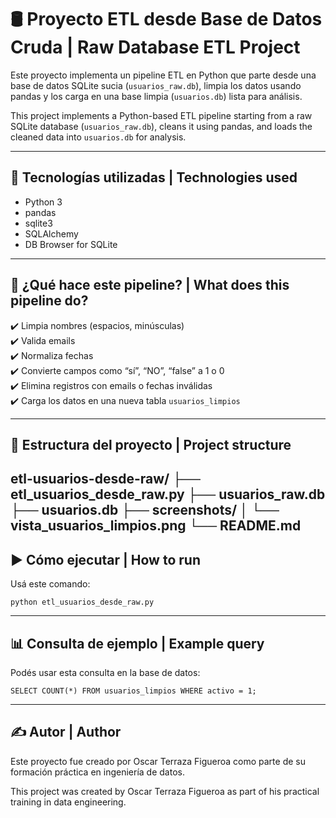 # 🛢️ Proyecto ETL desde Base de Datos Cruda | Raw Database ETL Project

Este proyecto implementa un pipeline ETL en Python que parte desde una base de datos SQLite sucia (`usuarios_raw.db`), limpia los datos usando pandas y los carga en una base limpia (`usuarios.db`) lista para análisis.

This project implements a Python-based ETL pipeline starting from a raw SQLite database (`usuarios_raw.db`), cleans it using pandas, and loads the cleaned data into `usuarios.db` for analysis.

---

## 🔧 Tecnologías utilizadas | Technologies used

- Python 3  
- pandas  
- sqlite3  
- SQLAlchemy  
- DB Browser for SQLite

---

## 🧪 ¿Qué hace este pipeline? | What does this pipeline do?

✔️ Limpia nombres (espacios, minúsculas)  
✔️ Valida emails  
✔️ Normaliza fechas  
✔️ Convierte campos como “sí”, “NO”, “false” a 1 o 0  
✔️ Elimina registros con emails o fechas inválidas  
✔️ Carga los datos en una nueva tabla `usuarios_limpios`

---

## 📂 Estructura del proyecto | Project structure

etl-usuarios-desde-raw/
├── etl_usuarios_desde_raw.py
├── usuarios_raw.db
├── usuarios.db
├── screenshots/
│ └── vista_usuarios_limpios.png
└── README.md
---

## ▶️ Cómo ejecutar | How to run

Usá este comando:

    python etl_usuarios_desde_raw.py

---

## 📊 Consulta de ejemplo | Example query

Podés usar esta consulta en la base de datos:

    SELECT COUNT(*) FROM usuarios_limpios WHERE activo = 1;

---

## ✍️ Autor | Author

Este proyecto fue creado por Oscar Terraza Figueroa como parte de su formación práctica en ingeniería de datos.

This project was created by Oscar Terraza Figueroa as part of his practical training in data engineering.
